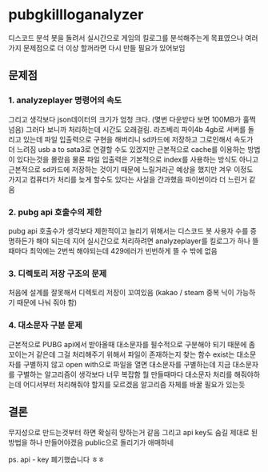 <h1>pubgkillloganalyzer</h1>

<p>디스코드 분석 봇을 돌려서 실시간으로 게임의 킬로그를 분석해주는게 목표였으나 여러가지 문제점으로 더 이상 할꺼라면 다시 만들 필요가 있어보임</p>

<h2>문제점</h2>

<h3>1. analyzeplayer 명령어의 속도</h3>
<p>그리고 생각보다 json데이터의 크기가 엄청 크다. (몇번 다운받다 보면 100MB가 훌쩍 넘음) 그러다 보니까 처리하는데 시간도 오래걸림. 라즈베리 파이4b 4gb로 서버를 돌리고 있는데 파일 입출력으로 구현을 해버리니 sd카드에 저장하고 그로인해서
속도가 더 느려짐 usb a to sata3로 연결할 수도 있겠지만 근본적으로 cache를 이용하는 방법이 있다는것을 몰랐음
물론 파일 입출력은 기본적으로 index를 사용하는 방식도 아니고 근본적으로 sd카드에 저장하는 것이기 때문에 느릴거라곤 예상을 했지만 겨우 이정도 가지고 컴퓨터가 처리를 늦게 할수도 있다는 사실을 간과했음
파이썬이라 더 느린거 같음</p>

<h3>2. pubg api 호출수의 제한</h3>
<p>pubg api 호출수가 생각보다 제한적이고 늘리기 위해서는 디스코드 봇 사용자 수를 증명하든가 해야 되는데 지어 실시간으로 처리하려면  analyzeplayer를 킬로그가 하나 뜰 때마다 최악에는 2번씩 해야되는데 429에러가 빈번하게 뜰 수 밖에 없음</p>

<h3>3. 디렉토리 저장 구조의 문제</h3>
<p>처음에 설계를 잘못해서 디렉토리 저장이 꼬여있음 (kakao / steam 중복 닉이 가능하기 때문에 나눠 줘야 함)</p>

<h3>4. 대소문자 구분 문제</h3>
<p>근본적으로 PUBG api에서 받아올때 대소문자를 필수적으로 구분해야 되기 때문에 좀 꼬이는거 같은데 그걸 처리해주기 위해서 파일이 존재하는지 찾는 함수 exist는 대소문자를 구별하지 않고 open with으로 파일을 열면 대소문자를 구별하는데 지금 대소문자를 구별하는 알고리즘이 생각보다 너무 복잡함 뭘 만들때마다 대소문자 처리를 해줘야하는데 어디서부터 처리해줘야 할지를 모르겠음 알고리즘 자체를 바꿀 필요가 있는듯</p>

<h2>결론</h2>
<p>무지성으로 만드는것부터 하면 확실히 망하는거 같음 그리고 api key도 숨길 제대로 된 방법을 하나 만들어야겠음
public으로 돌리기가 애매하네</p>


ps. api - key 폐기했습니다 ㅎㅎ
